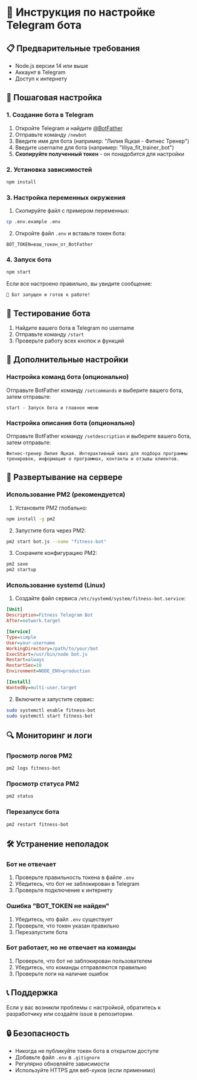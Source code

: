 # 🚀 Инструкция по настройке Telegram бота

## 📋 Предварительные требования

- Node.js версии 14 или выше
- Аккаунт в Telegram
- Доступ к интернету

## 🔧 Пошаговая настройка

### 1. Создание бота в Telegram

1. Откройте Telegram и найдите [@BotFather](https://t.me/BotFather)
2. Отправьте команду `/newbot`
3. Введите имя для бота (например: "Лилия Яцкая - Фитнес Тренер")
4. Введите username для бота (например: "liliya_fit_trainer_bot")
5. **Скопируйте полученный токен** - он понадобится для настройки

### 2. Установка зависимостей

```bash
npm install
```

### 3. Настройка переменных окружения

1. Скопируйте файл с примером переменных:
```bash
cp .env.example .env
```

2. Откройте файл `.env` и вставьте токен бота:
```
BOT_TOKEN=ваш_токен_от_BotFather
```

### 4. Запуск бота

```bash
npm start
```

Если все настроено правильно, вы увидите сообщение:
```
🚀 Бот запущен и готов к работе!
```

## 🧪 Тестирование бота

1. Найдите вашего бота в Telegram по username
2. Отправьте команду `/start`
3. Проверьте работу всех кнопок и функций

## 🔧 Дополнительные настройки

### Настройка команд бота (опционально)

Отправьте BotFather команду `/setcommands` и выберите вашего бота, затем отправьте:

```
start - Запуск бота и главное меню
```

### Настройка описания бота (опционально)

Отправьте BotFather команду `/setdescription` и выберите вашего бота, затем отправьте:

```
Фитнес-тренер Лилия Яцкая. Интерактивный квиз для подбора программы тренировок, информация о программах, контакты и отзывы клиентов.
```

## 🚀 Развертывание на сервере

### Использование PM2 (рекомендуется)

1. Установите PM2 глобально:
```bash
npm install -g pm2
```

2. Запустите бота через PM2:
```bash
pm2 start bot.js --name "fitness-bot"
```

3. Сохраните конфигурацию PM2:
```bash
pm2 save
pm2 startup
```

### Использование systemd (Linux)

1. Создайте файл сервиса `/etc/systemd/system/fitness-bot.service`:
```ini
[Unit]
Description=Fitness Telegram Bot
After=network.target

[Service]
Type=simple
User=your-username
WorkingDirectory=/path/to/your/bot
ExecStart=/usr/bin/node bot.js
Restart=always
RestartSec=10
Environment=NODE_ENV=production

[Install]
WantedBy=multi-user.target
```

2. Включите и запустите сервис:
```bash
sudo systemctl enable fitness-bot
sudo systemctl start fitness-bot
```

## 🔍 Мониторинг и логи

### Просмотр логов PM2
```bash
pm2 logs fitness-bot
```

### Просмотр статуса PM2
```bash
pm2 status
```

### Перезапуск бота
```bash
pm2 restart fitness-bot
```

## 🛠 Устранение неполадок

### Бот не отвечает
1. Проверьте правильность токена в файле `.env`
2. Убедитесь, что бот не заблокирован в Telegram
3. Проверьте подключение к интернету

### Ошибка "BOT_TOKEN не найден"
1. Убедитесь, что файл `.env` существует
2. Проверьте, что токен указан правильно
3. Перезапустите бота

### Бот работает, но не отвечает на команды
1. Проверьте, что бот не заблокирован пользователем
2. Убедитесь, что команды отправляются правильно
3. Проверьте логи на наличие ошибок

## 📞 Поддержка

Если у вас возникли проблемы с настройкой, обратитесь к разработчику или создайте issue в репозитории.

## 🔒 Безопасность

- Никогда не публикуйте токен бота в открытом доступе
- Добавьте файл `.env` в `.gitignore`
- Регулярно обновляйте зависимости
- Используйте HTTPS для веб-хуков (если применимо)